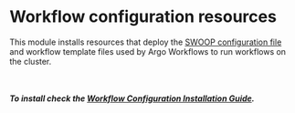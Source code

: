 # Workflow configuration resources

This module installs resources that deploy the [SWOOP configuration file](https://github.com/Element84/swoop-go/blob/main/fixtures/swoop-config.yml) and workflow template files used by Argo Workflows to run workflows on the cluster.

<br></br>
***To install check the [Workflow Configuration Installation Guide](../README.md).***
